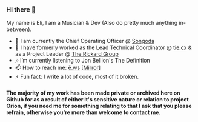 ### Hi there 👋
My name is Eli, I am a Musician & Dev (Also do pretty much anything in-between).
- 🏢 I am currently the Chief Operating Officer @ [Songoda](https://songoda.com)
- 🔭 I have formerly worked as the Lead Technical Coordinator @ [tie.cx](https://tie.cx "Bio links made better and free.") & as a Project Leader @ [The Rickard Group](https://rickard.co)
- 🎶 I’m currently listening to Jon Bellion's The Definition
- 📫 How to reach me: [ē.ws](https://ē.ws) [[Mirror]](https://tie.cx/eli)
- ⚡ Fun fact: I write a lot of code, most of it broken.

#### The majority of my work has been made private or archived here on Github for as a result of either it's sensitive nature or relation to project Orion, if you need me for something relating to that I ask that you please refrain, otherwise you're more than welcome to contact me.
